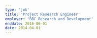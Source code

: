 ```yaml
---
type: 'job'
title: 'Project Research Engineer'
employer: 'BBC Research and Development'
enddate: 2016-06-01 
date: 2014-04-01
---
```

